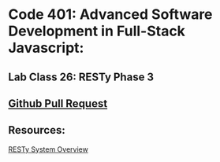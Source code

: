# Code 401: Advanced Software Development in Full-Stack Javascript:

## Lab Class 26: RESTy Phase 3

## [Github Pull Request](https://github.com/nickibaldwin/resty/pull/4)

## Resources:

[RESTy System Overview](https://codefellows.github.io/code-401-javascript-guide/curriculum/apps-and-libraries/resty/)
